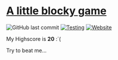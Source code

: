# [A little blocky game](https://tim0-12432.github.io/block-game/)

![GitHub last commit](https://img.shields.io/github/last-commit/tim0-12432/block-game?logo=github&color=brightgreen)
[![Testing](https://github.com/tim0-12432/block-game/actions/workflows/linting.yml/badge.svg?branch=main)](https://github.com/tim0-12432/block-game/actions/workflows/linting.yml)
[![Website](https://img.shields.io/website?down_color=red&down_message=offline&label=webpage&up_color=brightgreen&up_message=online&url=https%3A%2F%2Ftim0-12432.github.io%2Fblock-game)](https://tim0-12432.github.io/block-game)


My Highscore is **20** :´(

    
Try to beat me...
